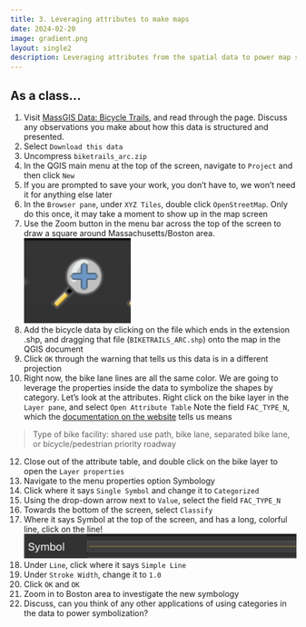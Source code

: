 ```yaml
---
title: 3. Leveraging attributes to make maps
date: 2024-02-20
image: gradient.png
layout: single2
description: Leveraging attributes from the spatial data to power map symbology.
---
```


## As a class...

1. Visit [MassGIS Data: Bicycle Trails](https://www.mass.gov/info-details/massgis-data-bicycle-trails), and read through the page. Discuss any observations you make about how this data is structured and presented.
2. Select `Download this data`
3. Uncompress `biketrails_arc.zip`
4. In the QGIS main menu at the top of the screen, navigate to `Project` and then click `New`
5. If you are prompted to save your work, you don’t have to, we won’t need it for anything else later
6. In the `Browser pane`, under `XYZ Tiles`, double click `OpenStreetMap`. Only do this once, it may take a moment to show up in the map screen
7. Use the Zoom button in the menu bar across the top of the screen to draw a square around Massachusetts/Boston area.
![QGIS zoom button](media/zoom.png)
8. Add the bicycle data by clicking on the file which ends in the extension .shp, and dragging that file (`BIKETRAILS_ARC.shp`)  onto the map in the QGIS document
9. Click `OK` through the warning that tells us this data is in a different projection
10. Right now, the bike lane lines are all the same color. We are going to leverage the properties inside the data to symbolize the shapes by category. Let’s look at the attributes. Right click on the bike layer in the `Layer pane`, and select `Open Attribute Table`
Note the field `FAC_TYPE_N`, which the [documentation on the website](https://www.mass.gov/info-details/massgis-data-bicycle-trails) tells us means 
> Type of bike facility: shared use path, bike lane, separated bike lane, or bicycle/pedestrian priority roadway

12. Close out of the attribute table, and double click on the bike layer to open the `Layer properties`
13. Navigate to the menu properties option Symbology
14. Click where it says `Single Symbol` and change it to `Categorized`
15. Using the drop-down arrow next to `Value`, select the field `FAC_TYPE_N`
16. Towards the bottom of the screen, select `Classify`
17. Where it says Symbol at the top of the screen, and has a long, colorful line, click on the line!
![button to change color symbology in QGIS](media/color-symbology.png)
18. Under `Line`, click where it says `Simple Line`
19. Under `Stroke Width`, change it to `1.0`
20. Click `OK` and `OK` 
21. Zoom in to Boston area to investigate the new symbology
22. Discuss, can you think of any other applications of using categories in the data to power symbolization?


